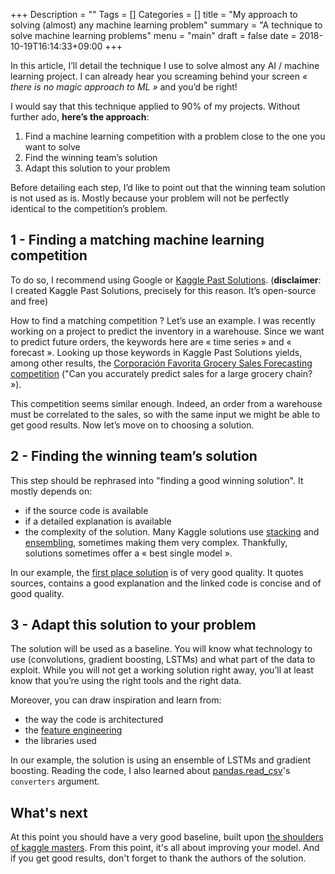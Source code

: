 +++
Description = ""
Tags = []
Categories = []
title = "My approach to solving (almost) any machine learning problem"
summary = "A technique to solve machine learning problems"
menu = "main"
draft = false
date = 2018-10-19T16:14:33+09:00
+++

In this article, I’ll detail the technique I use to solve almost any AI / machine learning project.
I can already hear you screaming behind your screen *« there is no magic approach to ML »*  and you’d be right!

 I would say that this technique applied to 90% of my projects. Without further ado, **here’s the approach**:

1. Find a machine learning competition with a problem close to the one you want to solve
2.  Find the winning team’s solution
3. Adapt this solution to your problem

Before detailing each step, I’d like to point out that the winning team solution is not used as is.
 Mostly because your problem will not be perfectly identical to the competition’s problem.

## 1 - Finding a matching machine learning competition
To do so, I recommend using Google or [Kaggle Past Solutions](https://ndres.me/kaggle-past-solutions/). (**disclaimer**: I created Kaggle Past Solutions, precisely for this reason. It’s open-source and free)

How to find a matching competition ? Let’s use an example. I was recently working
on a project to predict the inventory in a warehouse. Since we want to predict future orders,
the keywords here are « time series » and « forecast ».
Looking up those keywords in Kaggle Past Solutions yields, among other results,
the [Corporación Favorita Grocery Sales Forecasting competition](https://www.kaggle.com/c/favorita-grocery-sales-forecasting)
("Can you accurately predict sales for a large grocery chain? »).

This competition seems similar enough. Indeed, an order from a warehouse must be
correlated to the sales, so with the same input we might be able to get good results.
 Now let’s move on to choosing a solution.

## 2 - Finding the winning team’s solution
This step should be rephrased into "finding a good winning solution". It mostly depends on:

- if the source code is available
- if a detailed explanation is available
- the complexity of the solution. Many Kaggle solutions use
[stacking](http://blog.kaggle.com/2016/12/27/a-kagglers-guide-to-model-stacking-in-practice/)
and [ensembling](https://en.wikipedia.org/wiki/Ensemble_learning), sometimes making
them very complex. Thankfully, solutions sometimes offer a « best single model ».

In our example, the [first place solution](https://www.kaggle.com/c/favorita-grocery-sales-forecasting/discussion/47582)
is of very good quality. It quotes sources, contains a good explanation and the linked code is concise and of good quality.

## 3 - Adapt this solution to your problem

The solution will be used as a baseline. You will know what technology to use
(convolutions, gradient boosting, LSTMs) and what part of the data to exploit.
While you will not get a working solution right away, you’ll at least know that
 you’re using the right tools and the right data.

Moreover, you can draw inspiration and learn from:

- the way the code is architectured
- the [feature engineering](https://en.wikipedia.org/wiki/Feature_engineering)
- the libraries used

In our example, the solution is using an ensemble of LSTMs and gradient boosting.
 Reading the code, I also learned about [pandas.read_csv](https://pandas.pydata.org/pandas-docs/stable/generated/pandas.read_csv.html)'s
 `converters` argument.

## What's next
At this point you should have a very good baseline, built upon [the shoulders of kaggle masters](https://en.wikipedia.org/wiki/Standing_on_the_shoulders_of_giants).
From this point, it's all about improving your model. And if you get good results, don't forget to thank the authors of the solution.

